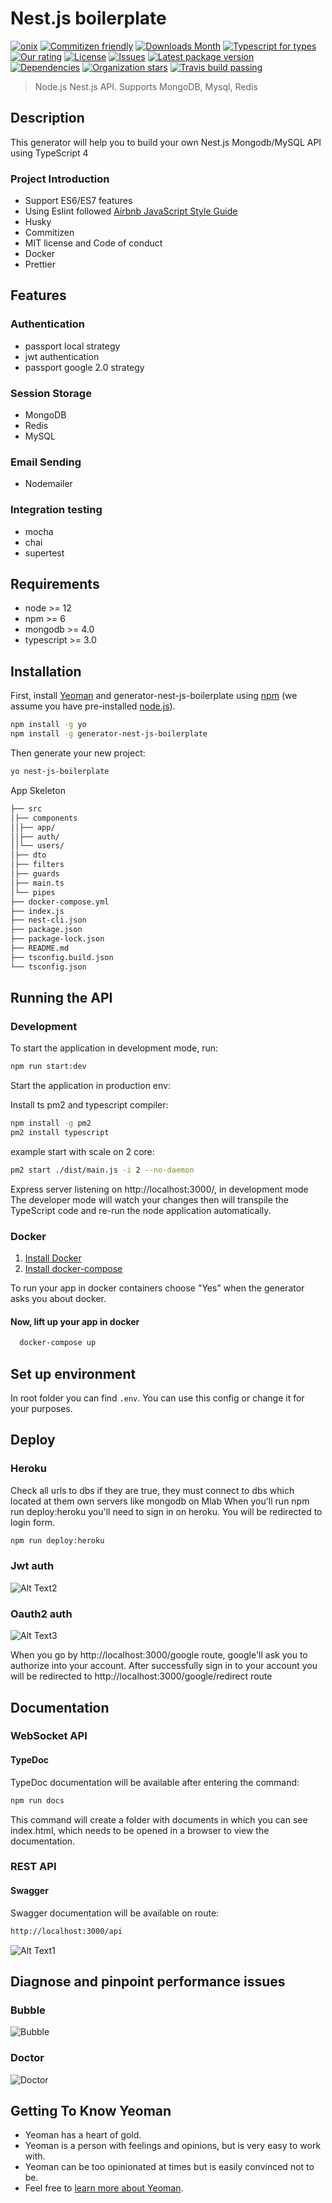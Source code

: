 # Nest.js boilerplate

[![onix](https://img.shields.io/badge/onix-systems-blue.svg)](https://onix-systems.com/)
[![Commitizen friendly](https://img.shields.io/badge/commitizen-friendly-brightgreen.svg)](http://commitizen.github.io/cz-cli/)
[![Downloads Month](https://img.shields.io/jsdelivr/npm/hm/generator-nestjs-boilerplate?style=flat&color=green)](https://www.npmjs.com/package/generator-nest-js-boilerplate)
[![Typescript for types](https://img.shields.io/npm/types/typescript)](https://www.typescriptlang.org/)
[![Our rating](https://img.shields.io/librariesio/sourcerank/npm/generator-nest-js-boilerplate?color=green&label=Rating)](https://www.npmjs.com/package/generator-nest-js-boilerplate)
[![License](https://img.shields.io/npm/l/generator-nest-js-boilerplate)](https://www.npmjs.com/package/generator-nest-js-boilerplate)
[![Issues](https://img.shields.io/github/issues/Onix-Systems/nest-js-boilerplate?color=green)](https://github.com/Onix-Systems/nest-js-boilerplate/issues)
[![Latest package version](https://img.shields.io/npm/v/generator-nest-js-boilerplate)](https://www.npmjs.com/package/generator-nest-js-boilerplate)
[![Dependencies](https://img.shields.io/librariesio/release/npm/@onix-systems/generator-nestjs-boilerplate)](https://www.npmjs.com/package/generator-nest-js-boilerplate)
[![Organization stars](https://img.shields.io/github/stars/Onix-Systems?label=Onix%20Stars&style=social)](https://github.com/Onix-Systems)
[![Travis build passing](https://api.travis-ci.org/Onix-Systems/nest-js-boilerplate.svg?branch=master)](https://github.com/Onix-Systems/nest-js-boilerplate)

> Node.js Nest.js API. Supports MongoDB, Mysql, Redis

## Description

This generator will help you to build your own Nest.js Mongodb/MySQL API using TypeScript 4

### Project Introduction

- Support ES6/ES7 features
- Using Eslint followed [Airbnb JavaScript Style Guide](https://github.com/airbnb/javascript)
- Husky
- Commitizen
- MIT license and Code of conduct
- Docker
- Prettier

## Features

### Authentication

- passport local strategy
- jwt authentication
- passport google 2.0 strategy

### Session Storage

- MongoDB
- Redis
- MySQL

### Email Sending

- Nodemailer

### Integration testing

- mocha
- chai
- supertest

## Requirements

- node >= 12
- npm >= 6
- mongodb >= 4.0
- typescript >= 3.0

## Installation

First, install [Yeoman](http://yeoman.io) and generator-nest-js-boilerplate using [npm](https://www.npmjs.com/) (we assume you have pre-installed [node.js](https://nodejs.org/)).

```bash
npm install -g yo
npm install -g generator-nest-js-boilerplate
```

Then generate your new project:

```bash
yo nest-js-boilerplate
```

App Skeleton

```bash
├── src
│├── components
││├── app/
││├── auth/
││└── users/
│├── dto
│├── filters
│├── guards
│├── main.ts
│└── pipes
├── docker-compose.yml
├── index.js
├── nest-cli.json
├── package.json
├── package-lock.json
├── README.md
├── tsconfig.build.json
└── tsconfig.json

```

## Running the API

### Development

To start the application in development mode, run:

```bash
npm run start:dev
```

Start the application in production env:

Install ts pm2 and typescript compiler:

```bash
npm install -g pm2
pm2 install typescript
```

example start with scale on 2 core:

```bash
pm2 start ./dist/main.js -i 2 --no-daemon
```

Express server listening on http://localhost:3000/, in development mode
The developer mode will watch your changes then will transpile the TypeScript code and re-run the node application automatically.

### Docker

1. [Install Docker](https://docs.docker.com/get-docker/)
2. [Install docker-compose](https://docs.docker.com/compose/install/)

To run your app in docker containers choose "Yes" when the generator asks you about docker.

#### Now, lift up your app in docker

```bash
  docker-compose up
```

## Set up environment

In root folder you can find `.env`. You can use this config or change it for your purposes.

## Deploy

### Heroku

Check all urls to dbs if they are true, they must connect to dbs which located at them own servers like mongodb on Mlab
When you'll run npm run deploy:heroku you'll need to sign in on heroku. You will be redirected to login form.

```bash
npm run deploy:heroku
```

### Jwt auth

![Alt Text2](https://media.giphy.com/media/QUKuolFMyd0WsNFIUH/giphy.gif)

### Oauth2 auth

![Alt Text3](https://media.giphy.com/media/RiWDyLQwXaJXu972SM/giphy.gif)

When you go by http://localhost:3000/google route, google'll ask you to authorize into your account. After successfully sign in to your account you will be redirected to http://localhost:3000/google/redirect route

## Documentation

### WebSocket API

#### TypeDoc

TypeDoc documentation will be available after entering the command:

```bash
npm run docs
```

This command will create a folder with documents in which you can see index.html, which needs to be opened in a browser
to view the documentation.
### REST API

#### Swagger

Swagger documentation will be available on route:

```bash
http://localhost:3000/api
```

![Alt Text1](https://media.giphy.com/media/XEUyeEL03IcaZYw6SB/giphy.gif)

## Diagnose and pinpoint performance issues

### Bubble

![Bubble](https://i.ibb.co/tY6MQKR/Screenshot-from-2020-10-01-17-08-03.png)

### Doctor

![Doctor](https://i.ibb.co/FmD5dSk/Screenshot-from-2020-10-01-17-11-41.png)

## Getting To Know Yeoman

- Yeoman has a heart of gold.
- Yeoman is a person with feelings and opinions, but is very easy to work with.
- Yeoman can be too opinionated at times but is easily convinced not to be.
- Feel free to [learn more about Yeoman](http://yeoman.io/).

[travis-image]: https://travis-ci.org/caiobsouza/generator-ts-node-api.svg?branch=master
[travis-url]: https://travis-ci.org/caiobsouza/generator-ts-node-api
